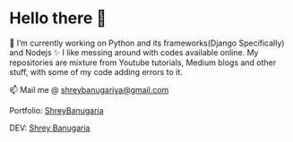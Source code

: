 # Hello there  👋


🔭 I’m currently working on Python and its frameworks(Django Specifically) and Nodejs  ✨
I like messing around with codes available online. 
My repositories are mixture from Youtube tutorials, Medium blogs and other stuff, with some of my code adding errors to it. 
           
 📫 Mail me @ shreybanugariya@gmail.com 
 
Portfolio: [ShreyBanugaria](https://shreybanugariya.github.io/)

DEV: [Shrey Banugaria](https://dev.to/shreybanugariya)
